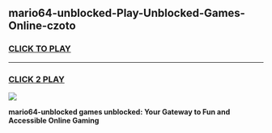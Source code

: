 
## mario64-unblocked-Play-Unblocked-Games-Online-czoto
<h3>
<a href="https://premium76.site?title=mario64-unblocked&ref=25A">CLICK TO PLAY</a></h3>
<hr>

<h3>
<a href="https://premium76.site?title=mario64-unblocked&ref=25A">CLICK 2 PLAY</a>
  
</h3>

<a href="https://premium76.site?title=mario64-unblocked&ref=25A"><img src="https://clearcache.store/games.png"></a>


**mario64-unblocked games unblocked: Your Gateway to Fun and Accessible Online Gaming**

